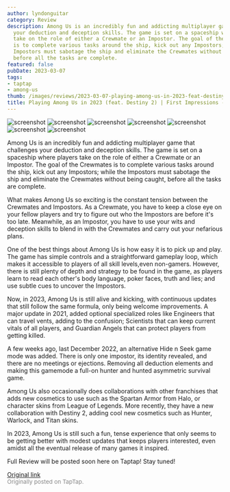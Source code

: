 ```yaml
---
author: lyndonguitar
category: Review
description: Among Us is an incredibly fun and addicting multiplayer game that challenges
  your deduction and deception skills. The game is set on a spaceship where players
  take on the role of either a Crewmate or an Impostor. The goal of the Crewmates
  is to complete various tasks around the ship, kick out any Impostors; while the
  Impostors must sabotage the ship and eliminate the Crewmates without being caught,
  before all the tasks are complete.
featured: false
pubDate: 2023-03-07
tags:
- taptap
- among-us
thumb: /images/reviews/2023-03-07-playing-among-us-in-2023-feat-destiny-2--first-impressions---among-us-0.avif
title: Playing Among Us in 2023 (feat. Destiny 2) | First Impressions - Among Us
---
```


<div class="gallery">
  <img src="/images/reviews/2023-03-07-playing-among-us-in-2023-feat-destiny-2--first-impressions---among-us-0.avif" alt="screenshot" />
  <img src="/images/reviews/2023-03-07-playing-among-us-in-2023-feat-destiny-2--first-impressions---among-us-1.avif" alt="screenshot" />
  <img src="/images/reviews/2023-03-07-playing-among-us-in-2023-feat-destiny-2--first-impressions---among-us-2.avif" alt="screenshot" />
  <img src="/images/reviews/2023-03-07-playing-among-us-in-2023-feat-destiny-2--first-impressions---among-us-3.avif" alt="screenshot" />
  <img src="/images/reviews/2023-03-07-playing-among-us-in-2023-feat-destiny-2--first-impressions---among-us-4.avif" alt="screenshot" />
  <img src="/images/reviews/2023-03-07-playing-among-us-in-2023-feat-destiny-2--first-impressions---among-us-5.avif" alt="screenshot" />
  <img src="/images/reviews/2023-03-07-playing-among-us-in-2023-feat-destiny-2--first-impressions---among-us-6.avif" alt="screenshot" />
</div>

Among Us is an incredibly fun and addicting multiplayer game that challenges your deduction and deception skills. The game is set on a spaceship where players take on the role of either a Crewmate or an Impostor. The goal of the Crewmates is to complete various tasks around the ship, kick out any Impostors; while the Impostors must sabotage the ship and eliminate the Crewmates without being caught, before all the tasks are complete.

What makes Among Us so exciting is the constant tension between the Crewmates and Impostors. As a Crewmate, you have to keep a close eye on your fellow players and try to figure out who the Impostors are before it's too late. Meanwhile, as an Impostor, you have to use your wits and deception skills to blend in with the Crewmates and carry out your nefarious plans.

One of the best things about Among Us is how easy it is to pick up and play. The game has simple controls and a straightforward gameplay loop, which makes it accessible to players of all skill levels,even non-gamers. However, there is still plenty of depth and strategy to be found in the game, as players learn to read each other's body language, poker faces, truth and lies; and use subtle cues to uncover the Impostors.

Now, in 2023, Among Us is still alive and kicking, with continuous updates that still follow the same formula, only being welcome improvements. A major update in 2021, added optional specialized roles like Engineers that can travel vents, adding to the confusion; Scientists that can keep current vitals of all players, and Guardian Angels that can protect players from getting killed.

A few weeks ago, last December 2022, an alternative Hide n Seek game mode was added. There is only one impostor, its identity revealed, and there are no meetings or ejections. Removing all deduction elements and making this gamemode a full-on hunter and hunted asymmetric survival game.

Among Us also occasionally does collaborations with other franchises that adds new cosmetics to use such as the Spartan Armor from Halo, or character skins from League of Legends. More recently, they have a new collaboration with Destiny 2, adding cool new cosmetics such as Hunter, Warlock, and Titan skins.

In 2023, Among Us is still such a fun, tense experience that only seems to be getting better with modest updates that keeps players interested, even amidst all the eventual release of many games it inspired.

Full Review will be posted soon here on Taptap! Stay tuned!

[Original link](https://www.taptap.io/post/4730018)<br><span style="font-size: 0.95em; color: #888;">Originally posted on TapTap.</span>